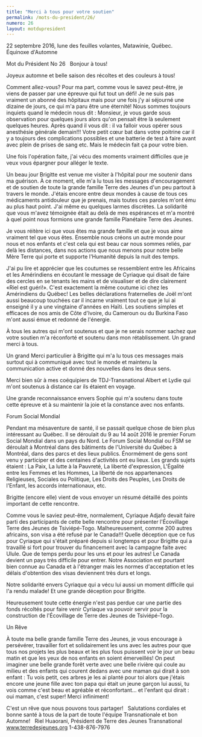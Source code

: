 ```yaml
---
title: "Merci à tous pour votre soutien"
permalink: /mots-du-president/26/
numero: 26
layout: motdupresident
---
```

22 septembre 2016, lune des feuilles volantes, Matawinie, Québec.
Équinoxe d'Automne

Mot du Président No 26
 
Bonjour à tous!

Joyeux automne et belle saison des récoltes et des couleurs à tous!

Comment allez-vous? Pour ma part, comme vous le savez peut-être, je viens de passer par une épreuve qui fut tout un défi! Je ne suis pas vraiment un abonné des hôpitaux mais pour une fois j'y ai séjourné une dizaine de jours, ce qui m'a paru être une éternité! Nous sommes toujours inquiets quand le médecin nous dit : Monsieur, je vous garde sous observation pour quelques jours alors qu'on pensait être là seulement quelques heures. Après quand il vous dit : il va falloir vous opérer sous anesthésie générale demain!!! Votre petit cœur bat dans votre poitrine car il y a toujours des complications possibles et une batterie de test à faire avant avec plein de prises de sang etc. Mais le médecin fait ça pour votre bien.

Une fois l'opération faite, j'ai vécu des moments vraiment difficiles que je veux vous épargner pour alléger le texte.

Un beau jour Brigitte est venue me visiter à l'hôpital pour me soutenir dans ma guérison. À ce moment, elle m'a lu tous les messages d'encouragement et de soutien de toute la grande famille Terre des Jeunes d'un peu partout à travers le monde. J'étais encore entre deux mondes à cause de tous ces médicaments antidouleur que je prenais, mais toutes ces paroles m'ont ému au plus haut point. J'ai même eu quelques larmes discrètes. La solidarité que vous m'avez témoignée était au delà de mes espérances et m'a montré à quel point nous formions une grande famille Planétaire Terre des Jeunes.

Je vous réitère ici que vous êtes ma grande famille et que je vous aime vraiment tel que vous êtes. Ensemble nous créons un autre monde pour nous et nos enfants et c'est cela qui est beau car nous sommes reliés, par delà les distances, dans nos actions que nous menons pour notre belle Mère Terre qui porte et supporte l'Humanité depuis la nuit des temps.

J'ai pu lire et apprécier que les coutumes se ressemblent entre les Africains et les Amérindiens en écoutant le message de Cyriaque qui disait de faire des cercles en se tenants les mains et de visualiser et de dire clairement «Riel est guéri!». C'est exactement la même coutume ici chez les Amérindiens du Québec! Les belles déclarations fraternelles de Joël m'ont aussi beaucoup touchées car il incarne vraiment tout ce que je lui ai enseigné il y a une vingtaine d'années en Haïti. Les soutiens simples et efficaces de nos amis de Côte d'Ivoire, du Cameroun ou du Burkina Faso m'ont aussi émue et redonné de l'énergie.

À tous les autres qui m'ont soutenus et que je ne serais nommer sachez que votre soutien m'a réconforté et soutenu dans mon rétablissement. Un grand merci à tous.

Un grand Merci particulier à Brigitte qui m'a lu tous ces messages mais surtout qui à communiqué avec tout le monde et maintenu la communication active et donné des nouvelles dans les deux sens.

Merci bien sûr à mes coéquipiers de TDJ-Transnational Albert et Lydie qui m'ont soutenus à distance car ils étaient en voyage.

Une grande reconnaissance envers Sophie qui m'a soutenu dans toute cette épreuve et à su maintenir la joie et la constance avec nos enfants.

Forum Social Mondial

Pendant ma mésaventure de santé, il se passait quelque chose de bien plus intéressant au Québec. Il se déroulait du 9 au 14 août 2016 le premier Forum Social Mondial dans un pays du Nord. Le Forum Social Mondial ou FSM se déroulait à Montréal dans des bâtiments de l'Université du Québec à Montréal, dans des parcs et des lieux publics. Énormément de gens sont venu y participer et des centaines d'activités ont eu lieux. Les grands sujets étaient : La Paix, La lutte à la Pauvreté, La liberté d'expression, L'Égalité entre les Femmes et les Hommes, La liberté de nos appartenances Religieuses, Sociales ou Politique, Les Droits des Peuples, Les Droits de l'Enfant, les accords internationaux, etc.

Brigitte (encore elle) vient de vous envoyer un résumé détaillé des points important de cette rencontre.

Comme vous le saviez peut-être, normalement, Cyriaque Adjafo devait faire parti des participants de cette belle rencontre pour présenter l'Écovillage Terre des Jeunes de Tsiviépé-Togo. Malheureusement, comme 200 autres africains, son visa a été refusé par le Canada!!! Quelle déception que ce fus pour Cyriaque qui s'était préparé depuis si longtemps et pour Brigitte qui a travaillé si fort pour trouver du financement avec la campagne faite avec Ulule. Que de temps perdu pour les uns et pour les autres! Le Canada devient un pays très difficile pour entrer. Notre Association est pourtant bien connue au Canada et à l'étranger mais les normes d'acceptation et les délais d'obtention des visas deviennent très durs et longs.

Notre solidarité envers Cyriaque qui a vécu lui aussi un moment difficile qui l'a rendu malade! Et une grande déception pour Brigitte.

Heureusement toute cette énergie n'est pas perdue car une partie des fonds récoltés pour faire venir Cyriaque va pouvoir servir pour la construction de l'Écovillage de Terre des Jeunes de Tsiviépé-Togo.

Un Rêve

À toute ma belle grande famille Terre des Jeunes, je vous encourage à persévérer, travailler fort et solidairement les uns avec les autres pour que tous nos projets les plus beaux et les plus fous puissent voir le jour un beau matin et que les yeux de nos enfants en soient émerveillés! On peut imaginer une belle grande forêt verte avec une belle rivière qui coule au milieu et des enfants qui courent dedans avec une maman qui dirait à son enfant : Tu vois petit, ces arbres je les ai planté pour toi alors que j'étais encore une jeune fille avec ton papa qui était un jeune garçon lui aussi, tu vois comme c'est beau et agréable et réconfortant… et l'enfant qui dirait : oui maman, c'est super! Merci infiniment!

C'est un rêve que nous pouvons tous partager!
 
Salutations cordiales et bonne santé à tous de la part de toute l'équipe Transnationale et bon Automne!
 
Riel Huaorani,
Président de Terre des Jeunes Transnational
www.terredesjeunes.org 1-438-876-7976
 
